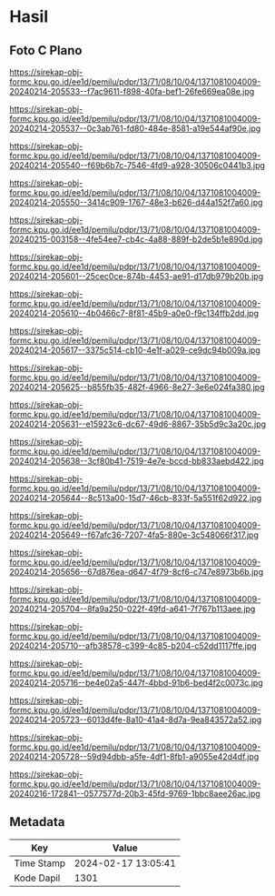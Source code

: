 # Hasil

## Foto C Plano

https://sirekap-obj-formc.kpu.go.id/ee1d/pemilu/pdpr/13/71/08/10/04/1371081004009-20240214-205533--f7ac9611-f898-40fa-bef1-26fe669ea08e.jpg

https://sirekap-obj-formc.kpu.go.id/ee1d/pemilu/pdpr/13/71/08/10/04/1371081004009-20240214-205537--0c3ab761-fd80-484e-8581-a19e544af90e.jpg

https://sirekap-obj-formc.kpu.go.id/ee1d/pemilu/pdpr/13/71/08/10/04/1371081004009-20240214-205540--f69b6b7c-7546-4fd9-a928-30506c0441b3.jpg

https://sirekap-obj-formc.kpu.go.id/ee1d/pemilu/pdpr/13/71/08/10/04/1371081004009-20240214-205550--3414c909-1767-48e3-b626-d44a152f7a60.jpg

https://sirekap-obj-formc.kpu.go.id/ee1d/pemilu/pdpr/13/71/08/10/04/1371081004009-20240215-003158--4fe54ee7-cb4c-4a88-889f-b2de5b1e890d.jpg

https://sirekap-obj-formc.kpu.go.id/ee1d/pemilu/pdpr/13/71/08/10/04/1371081004009-20240214-205601--25cec0ce-874b-4453-ae91-d17db979b20b.jpg

https://sirekap-obj-formc.kpu.go.id/ee1d/pemilu/pdpr/13/71/08/10/04/1371081004009-20240214-205610--4b0466c7-8f81-45b9-a0e0-f9c134ffb2dd.jpg

https://sirekap-obj-formc.kpu.go.id/ee1d/pemilu/pdpr/13/71/08/10/04/1371081004009-20240214-205617--3375c514-cb10-4e1f-a029-ce9dc94b009a.jpg

https://sirekap-obj-formc.kpu.go.id/ee1d/pemilu/pdpr/13/71/08/10/04/1371081004009-20240214-205625--b855fb35-482f-4966-8e27-3e6e024fa380.jpg

https://sirekap-obj-formc.kpu.go.id/ee1d/pemilu/pdpr/13/71/08/10/04/1371081004009-20240214-205631--e15923c6-dc67-49d6-8867-35b5d9c3a20c.jpg

https://sirekap-obj-formc.kpu.go.id/ee1d/pemilu/pdpr/13/71/08/10/04/1371081004009-20240214-205638--3cf80b41-7519-4e7e-bccd-bb833aebd422.jpg

https://sirekap-obj-formc.kpu.go.id/ee1d/pemilu/pdpr/13/71/08/10/04/1371081004009-20240214-205644--8c513a00-15d7-46cb-833f-5a551f62d922.jpg

https://sirekap-obj-formc.kpu.go.id/ee1d/pemilu/pdpr/13/71/08/10/04/1371081004009-20240214-205649--f67afc36-7207-4fa5-880e-3c548066f317.jpg

https://sirekap-obj-formc.kpu.go.id/ee1d/pemilu/pdpr/13/71/08/10/04/1371081004009-20240214-205656--67d876ea-d647-4f79-8cf6-c747e8973b6b.jpg

https://sirekap-obj-formc.kpu.go.id/ee1d/pemilu/pdpr/13/71/08/10/04/1371081004009-20240214-205704--8fa9a250-022f-49fd-a641-7f767b113aee.jpg

https://sirekap-obj-formc.kpu.go.id/ee1d/pemilu/pdpr/13/71/08/10/04/1371081004009-20240214-205710--afb38578-c399-4c85-b204-c52dd1117ffe.jpg

https://sirekap-obj-formc.kpu.go.id/ee1d/pemilu/pdpr/13/71/08/10/04/1371081004009-20240214-205716--be4e02a5-447f-4bbd-91b6-bed4f2c0073c.jpg

https://sirekap-obj-formc.kpu.go.id/ee1d/pemilu/pdpr/13/71/08/10/04/1371081004009-20240214-205723--6013d4fe-8a10-41a4-8d7a-9ea843572a52.jpg

https://sirekap-obj-formc.kpu.go.id/ee1d/pemilu/pdpr/13/71/08/10/04/1371081004009-20240214-205728--59d94dbb-a5fe-4df1-8fb1-a9055e42d4df.jpg

https://sirekap-obj-formc.kpu.go.id/ee1d/pemilu/pdpr/13/71/08/10/04/1371081004009-20240216-172841--0577577d-20b3-45fd-9769-1bbc8aee26ac.jpg


## Metadata

| Key        | Value               |
| ---------- | ------------------- |
| Time Stamp | 2024-02-17 13:05:41 |
| Kode Dapil | 1301                |



